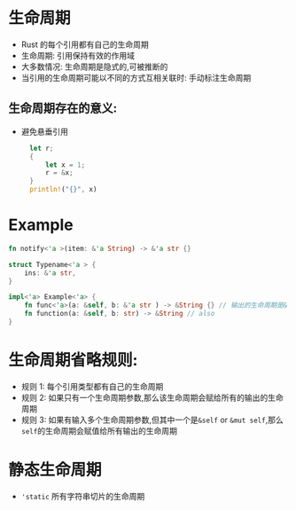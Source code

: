 # 生命周期

- Rust 的每个引用都有自己的生命周期
- 生命周期: 引用保持有效的作用域
- 大多数情况: 生命周期是隐式的,可被推断的
- 当引用的生命周期可能以不同的方式互相关联时: 手动标注生命周期

## 生命周期存在的意义:

- 避免悬垂引用

  ```rust
    let r;
    {
        let x = 1;
        r = &x;
    }
    println!("{}", x)
  ```

# Example

```rust
fn notify<'a >(item: &'a String) -> &'a str {}

struct Typename<'a > {
    ins: &'a str,
}

impl<'a> Example<'a> {
    fn func<'a>(a: &self, b: &'a str ) -> &String {} // 输出的生命周期是&self的
    fn function(a: &self, b: str) -> &String // also
}

```

# 生命周期省略规则:

- 规则 1: 每个引用类型都有自己的生命周期
- 规则 2: 如果只有一个生命周期参数,那么该生命周期会赋给所有的输出的生命周期
- 规则 3: 如果有输入多个生命周期参数,但其中一个是`&self` or `&mut self`,那么`self`的生命周期会赋值给所有输出的生命周期

# 静态生命周期

- `'static` 所有字符串切片的生命周期
